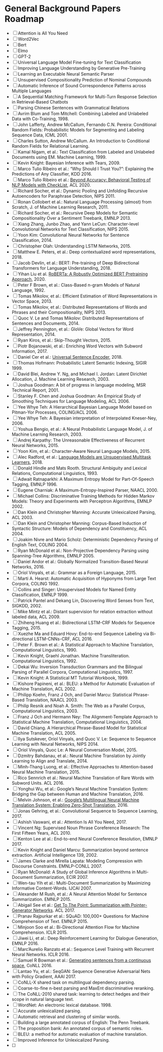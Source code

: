 # General Background Papers Roadmap

- [ ]  Attention is All You Need
- [ ]  Word2Vec
- [ ]  Bert
- [ ]  Elmo
- [ ]  GPT-2
- [ ]  Universal Language Model Fine-tuning for Text Classification
- [ ]  Improving Language Understanding by Generative Pre-Training
- [ ]  Learning an Executable Neural Semantic Parser
- [ ]  Unsupervised Compositionality Prediction of Nominal Compounds
- [ ]  Automatic Inference of Sound Correspondence Patterns across Multiple Languages
- [ ]  A Sequential Matching Framework for Multi-Turn Response Selection in Retrieval-Based Chatbots
- [ ]  Parsing Chinese Sentences with Grammatical Relations
- [ ]  Avrim Blum and Tom Mitchell: Combining Labeled and Unlabeled Data with Co-Training, 1998.
- [ ]  John Lafferty, Andrew McCallum, Fernando C.N. Pereira: Conditional Random Fields: Probabilistic Models for Segmenting and Labeling Sequence Data, ICML 2001.
- [ ]  Charles Sutton, Andrew McCallum. An Introduction to Conditional Random Fields for Relational Learning.
- [ ]  Kamal Nigam, et al.: Text Classification from Labeled and Unlabeled Documents using EM. Machine Learning, 1999.
- [ ]  Kevin Knight: Bayesian Inference with Tears, 2009.
- [ ]  Marco Tulio Ribeiro et al.: “Why Should I Trust You?”: Explaining the Predictions of Any Classifier, KDD 2016.
- [ ]  Marco Tulio Ribeiro et al.: [Beyond Accuracy: Behavioral Testing of NLP Models with CheckList](https://www.aclweb.org/anthology/2020.acl-main.442/), ACL 2020.
- [ ]  Richard Socher, et al.: Dynamic Pooling and Unfolding Recursive Autoencoders for Paraphrase Detection, NIPS 2011.
- [ ]  Ronan Collobert et al.: Natural Language Processing (almost) from Scratch, J. of Machine Learning Research, 2011.
- [ ]  Richard Socher, et al.: Recursive Deep Models for Semantic Compositionality Over a Sentiment Treebank, EMNLP 2013.
- [ ]  Xiang Zhang, Junbo Zhao, and Yann LeCun: Character-level Convolutional Networks for Text Classification, NIPS 2015.
- [ ]  Yoon Kim: Convolutional Neural Networks for Sentence Classification, 2014.
- [ ]  Christopher Olah: Understanding LSTM Networks, 2015.
- [ ]  Matthew E. Peters, et al.: Deep contextualized word representations, 2018.
- [ ]  Jacob Devlin, et al.: BERT: Pre-training of Deep Bidirectional Transformers for Language Understanding, 2018.
- [ ]  Yihan Liu et al. [RoBERTa: A Robustly Optimized BERT Pretraining Approach](https://arxiv.org/abs/1907.11692), 2020.
- [ ]  Peter F Brown, et al.: Class-Based n-gram Models of Natural Language, 1992.
- [ ]  Tomas Mikolov, et al.: Efficient Estimation of Word Representations in Vector Space, 2013.
- [ ]  Tomas Mikolov, et al.: Distributed Representations of Words and Phrases and their Compositionality, NIPS 2013.
- [ ]  Quoc V. Le and Tomas Mikolov: Distributed Representations of Sentences and Documents, 2014.
- [ ]  Jeffrey Pennington, et al.: GloVe: Global Vectors for Word Representation, 2014.
- [ ]  Ryan Kiros, et al.: Skip-Thought Vectors, 2015.
- [ ]  Piotr Bojanowski, et al.: Enriching Word Vectors with Subword Information, 2017.
- [ ]  Daniel Cer et al.: [Universal Sentence Encoder](https://arxiv.org/abs/1803.11175), 2018.
- [ ]  Thomas Hofmann: Probabilistic Latent Semantic Indexing, SIGIR 1999.
- [ ]  David Blei, Andrew Y. Ng, and Michael I. Jordan: Latent Dirichlet Allocation, J. Machine Learning Research, 2003.
- [ ]  Joshua Goodman: A bit of progress in language modeling, MSR Technical Report, 2001.
- [ ]  Stanley F. Chen and Joshua Goodman: An Empirical Study of Smoothing Techniques for Language Modeling, ACL 2006.
- [ ]  Yee Whye Teh: A Hierarchical Bayesian Language Model based on Pitman-Yor Processes, COLING/ACL 2006.
- [ ]  Yee Whye Teh: A Bayesian interpretation of Interpolated Kneser-Ney, 2006.
- [ ]  Yoshua Bengio, et al.: A Neural Probabilistic Language Model, J. of Machine Learning Research, 2003.
- [ ]  Andrej Karpathy: The Unreasonable Effectiveness of Recurrent Neural Networks, 2015.
- [ ]  Yoon Kim, et al.: Character-Aware Neural Language Models, 2015.
- [ ]  Alec Radford, et al.: [Language Models are Unsupervised Multitask Learners](https://d4mucfpksywv.cloudfront.net/better-language-models/language_models_are_unsupervised_multitask_learners.pdf), 2018.
- [ ]  Donald Hindle and Mats Rooth. Structural Ambiguity and Lexical Relations, Computational Linguistics, 1993.
- [ ]  Adwait Ratnaparkhi: A Maximum Entropy Model for Part-Of-Speech Tagging, EMNLP 1996.
- [ ]  Eugene Charniak: A Maximum-Entropy-Inspired Parser, NAACL 2000.
- [ ]  Michael Collins: Discriminative Training Methods for Hidden Markov Models: Theory and Experiments with Perceptron Algorithms, EMNLP 2002.
- [ ]  Dan Klein and Christopher Manning: Accurate Unlexicalized Parsing, ACL 2003.
- [ ]  Dan Klein and Christopher Manning: Corpus-Based Induction of Syntactic Structure: Models of Dependency and Constituency, ACL 2004.
- [ ]  Joakim Nivre and Mario Scholz: Deterministic Dependency Parsing of English Text, COLING 2004.
- [ ]  Ryan McDonald et al.: Non-Projective Dependency Parsing using Spanning-Tree Algorithms, EMNLP 2005.
- [ ]  Daniel Andor et al.: Globally Normalized Transition-Based Neural Networks, 2016.
- [ ]  Oriol Vinyals, et al.: Grammar as a Foreign Language, 2015.
- [ ]  Marti A. Hearst: Automatic Acquisition of Hyponyms from Large Text Corpora, COLING 1992.
- [ ]  Collins and Singer: Unsupervised Models for Named Entity Classification, EMNLP 1999.
- [ ]  Patrick Pantel and Dekang Lin, Discovering Word Senses from Text, SIGKDD, 2002.
- [ ]  Mike Mintz et al.: Distant supervision for relation extraction without labeled data, ACL 2009.
- [ ]  Zhiheng Huang et al.: Bidirectional LSTM-CRF Models for Sequence Tagging, 2015.
- [ ]  Xuezhe Ma and Eduard Hovy: End-to-end Sequence Labeling via Bi-directional LSTM-CNNs-CRF, ACL 2016.
- [ ]  Peter F. Brown et al.: A Statistical Approach to Machine Translation, Computational Linguistics, 1990.
- [ ]  Kevin Knight, Graehl Jonathan. Machine Transliteration. Computational Linguistics, 1992.
- [ ]  Dekai Wu: Inversion Transduction Grammars and the Bilingual Parsing of Parallel Corpora, Computational Linguistics, 1997.
- [ ]  Kevin Knight: A Statistical MT Tutorial Workbook, 1999.
- [ ]  Kishore Papineni, et al.: BLEU: a Method for Automatic Evaluation of Machine Translation, ACL 2002.
- [ ]  Philipp Koehn, Franz J Och, and Daniel Marcu: Statistical Phrase-Based Translation, NAACL 2003.
- [ ]  Philip Resnik and Noah A. Smith: The Web as a Parallel Corpus, Computational Linguistics, 2003.
- [ ]  Franz J Och and Hermann Ney: The Alignment-Template Approach to Statistical Machine Translation, Computational Linguistics, 2004.
- [ ]  David Chiang. A Hierarchical Phrase-Based Model for Statistical Machine Translation, ACL 2005.
- [ ]  Ilya Sutskever, Oriol Vinyals, and Quoc V. Le: Sequence to Sequence Learning with Neural Networks, NIPS 2014.
- [ ]  Oriol Vinyals, Quoc Le: A Neural Conversation Model, 2015.
- [ ]  Dzmitry Bahdanau, et al.: Neural Machine Translation by Jointly Learning to Align and Translate, 2014.
- [ ]  Minh-Thang Luong, et al.: Effective Approaches to Attention-based Neural Machine Translation, 2015.
- [ ]  Rico Sennrich et al.: Neural Machine Translation of Rare Words with Subword Units. ACL 2016.
- [ ]  Yonghui Wu, et al.: Google’s Neural Machine Translation System: Bridging the Gap between Human and Machine Translation, 2016.
- [ ]  Melvin Johnson, et al.: [Google’s Multilingual Neural Machine Translation System: Enabling Zero-Shot Translation](https://arxiv.org/abs/1611.04558), 2016.
- [ ]  Jonas Gehring, et al.: Convolutional Sequence to Sequence Learning, 2017.
- [ ]  Ashish Vaswani, et al.: Attention Is All You Need, 2017.
- [ ]  Vincent Ng: Supervised Noun Phrase Coreference Research: The First Fifteen Years, ACL 2010.
- [ ]  Kenton Lee at al.: End-to-end Neural Coreference Resolution, EMNLP 2017.
- [ ]  Kevin Knight and Daniel Marcu: Summarization beyond sentence extraction. Artificial Intelligence 139, 2002.
- [ ]  James Clarke and Mirella Lapata: Modeling Compression with Discourse Constraints. EMNLP-CONLL 2007.
- [ ]  Ryan McDonald: A Study of Global Inference Algorithms in Multi-Document Summarization, ECIR 2007.
- [ ]  Wen-tau Yih et al.: Multi-Document Summarization by Maximizing Informative Content-Words. IJCAI 2007.
- [ ]  Alexander M Rush, et al.: A Neural Attention Model for Sentence Summarization. EMNLP 2015.
- [ ]  Abigail See et al.: [Get To The Point: Summarization with Pointer-Generator Networks](https://www.aclweb.org/anthology/P17-1099/). ACL 2017.
- [ ]  Pranav Rajpurkar et al.: SQuAD: 100,000+ Questions for Machine Comprehension of Text. EMNLP 2015.
- [ ]  Minjoon Soo et al.: Bi-Directional Attention Flow for Machine Comprehension. ICLR 2015.
- [ ]  Jiwei Li, et al.: Deep Reinforcement Learning for Dialogue Generation, EMNLP 2016.
- [ ]  Marc’Aurelio Ranzato et al.: Sequence Level Training with Recurrent Neural Networks. ICLR 2016.
- [ ]  Samuel R Bowman et al.: [Generating sentences from a continuous space](https://www.aclweb.org/anthology/K16-1002/), CoNLL 2016.
- [ ]  Lantao Yu, et al.: SeqGAN: Sequence Generative Adversarial Nets with Policy Gradient, AAAI 2017.
- [ ]  CoNLL-X shared task on multilingual dependency parsing.
- [ ]  Coarse-to-fine n-best parsing and MaxEnt discriminative reranking.
- [ ]  The CoNLL-2010 shared task: learning to detect hedges and their scope in natural language text.
- [ ]  WordNet: An electronic lexical database. 1998.
- [ ]  Accurate unlexicalized parsing.
- [ ]  Automatic retrieval and clustering of similar words.
- [ ]  Building a large annotated corpus of English: The Penn Treebank.
- [ ]  The proposition bank: An annotated corpus of semantic roles.
- [ ]  BLEU: a method for automatic evaluation of machine translation.
- [ ]  Improved Inference for Unlexicalized Parsing.
- [ ]